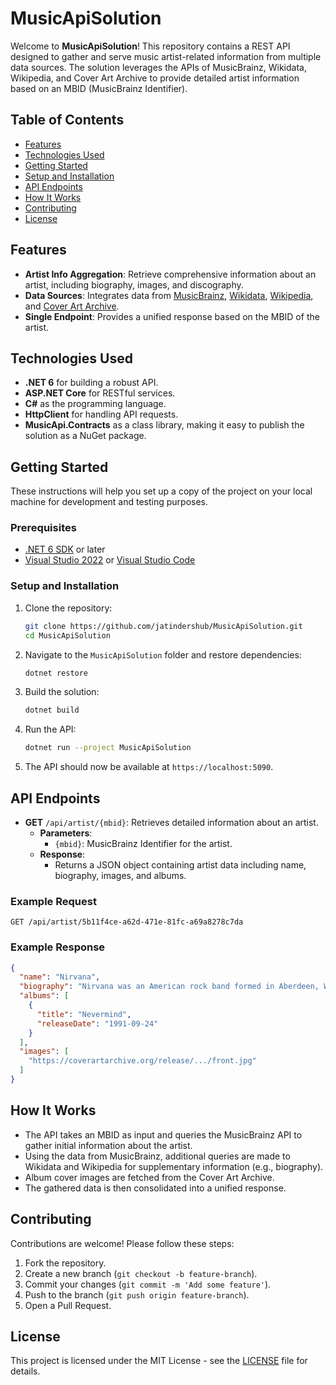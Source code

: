 # MusicApiSolution

Welcome to **MusicApiSolution**! This repository contains a REST API designed to gather and serve music artist-related information from multiple data sources. The solution leverages the APIs of MusicBrainz, Wikidata, Wikipedia, and Cover Art Archive to provide detailed artist information based on an MBID (MusicBrainz Identifier).

## Table of Contents
- [Features](#features)
- [Technologies Used](#technologies-used)
- [Getting Started](#getting-started)
- [Setup and Installation](#setup-and-installation)
- [API Endpoints](#api-endpoints)
- [How It Works](#how-it-works)
- [Contributing](#contributing)
- [License](#license)

## Features
- **Artist Info Aggregation**: Retrieve comprehensive information about an artist, including biography, images, and discography.
- **Data Sources**: Integrates data from [MusicBrainz](https://musicbrainz.org/), [Wikidata](https://www.wikidata.org/), [Wikipedia](https://en.wikipedia.org/), and [Cover Art Archive](https://coverartarchive.org/).
- **Single Endpoint**: Provides a unified response based on the MBID of the artist.

## Technologies Used
- **.NET 6** for building a robust API.
- **ASP.NET Core** for RESTful services.
- **C#** as the programming language.
- **HttpClient** for handling API requests.
- **MusicApi.Contracts** as a class library, making it easy to publish the solution as a NuGet package.

## Getting Started
These instructions will help you set up a copy of the project on your local machine for development and testing purposes.

### Prerequisites
- [.NET 6 SDK](https://dotnet.microsoft.com/download/dotnet/6.0) or later
- [Visual Studio 2022](https://visualstudio.microsoft.com/) or [Visual Studio Code](https://code.visualstudio.com/)

### Setup and Installation
1. Clone the repository:
   ```bash
   git clone https://github.com/jatindershub/MusicApiSolution.git
   cd MusicApiSolution
   ```
2. Navigate to the `MusicApiSolution` folder and restore dependencies:
   ```bash
   dotnet restore
   ```
3. Build the solution:
   ```bash
   dotnet build
   ```
4. Run the API:
   ```bash
   dotnet run --project MusicApiSolution
   ```
5. The API should now be available at `https://localhost:5090`.

## API Endpoints
- **GET** `/api/artist/{mbid}`: Retrieves detailed information about an artist.
  - **Parameters**: 
    - `{mbid}`: MusicBrainz Identifier for the artist.
  - **Response**:
    - Returns a JSON object containing artist data including name, biography, images, and albums.

### Example Request
```http
GET /api/artist/5b11f4ce-a62d-471e-81fc-a69a8278c7da
```

### Example Response
```json
{
  "name": "Nirvana",
  "biography": "Nirvana was an American rock band formed in Aberdeen, Washington, in 1987...",
  "albums": [
    {
      "title": "Nevermind",
      "releaseDate": "1991-09-24"
    }
  ],
  "images": [
    "https://coverartarchive.org/release/.../front.jpg"
  ]
}
```

## How It Works
- The API takes an MBID as input and queries the MusicBrainz API to gather initial information about the artist.
- Using the data from MusicBrainz, additional queries are made to Wikidata and Wikipedia for supplementary information (e.g., biography).
- Album cover images are fetched from the Cover Art Archive.
- The gathered data is then consolidated into a unified response.

## Contributing
Contributions are welcome! Please follow these steps:
1. Fork the repository.
2. Create a new branch (`git checkout -b feature-branch`).
3. Commit your changes (`git commit -m 'Add some feature'`).
4. Push to the branch (`git push origin feature-branch`).
5. Open a Pull Request.

## License
This project is licensed under the MIT License - see the [LICENSE](LICENSE) file for details.

